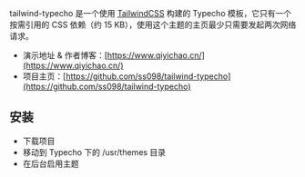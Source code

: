 tailwind-typecho 是一个使用 [TailwindCSS](https://tailwindcss.com/) 构建的 Typecho 模板，它只有一个按需引用的 CSS 依赖（约 15 KB），使用这个主题的主页最少只需要发起两次网络请求。

 - 演示地址 & 作者博客：[https://www.qiyichao.cn/](https://www.qiyichao.cn/)
 - 项目主页：[https://github.com/ss098/tailwind-typecho](https://github.com/ss098/tailwind-typecho)
 
## 安装

 - 下载项目
 - 移动到 Typecho 下的 /usr/themes 目录
 - 在后台启用主题
